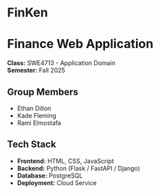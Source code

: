 # FinKen
# Finance Web Application

**Class:** SWE4713 - Application Domain  
**Semester:** Fall 2025  

## Group Members
- Ethan Dillon  
- Kade Fleming  
- Rami Elmostafa  

## Tech Stack
- **Frontend:** HTML, CSS, JavaScript  
- **Backend:** Python (Flask / FastAPI / Django)  
- **Database:** PostgreSQL  
- **Deployment:** Cloud Service  
